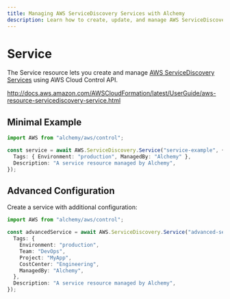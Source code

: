 ```yaml
---
title: Managing AWS ServiceDiscovery Services with Alchemy
description: Learn how to create, update, and manage AWS ServiceDiscovery Services using Alchemy Cloud Control.
---
```


# Service

The Service resource lets you create and manage [AWS ServiceDiscovery Services](https://docs.aws.amazon.com/servicediscovery/latest/userguide/) using AWS Cloud Control API.

http://docs.aws.amazon.com/AWSCloudFormation/latest/UserGuide/aws-resource-servicediscovery-service.html

## Minimal Example

```ts
import AWS from "alchemy/aws/control";

const service = await AWS.ServiceDiscovery.Service("service-example", {
  Tags: { Environment: "production", ManagedBy: "Alchemy" },
  Description: "A service resource managed by Alchemy",
});
```

## Advanced Configuration

Create a service with additional configuration:

```ts
import AWS from "alchemy/aws/control";

const advancedService = await AWS.ServiceDiscovery.Service("advanced-service", {
  Tags: {
    Environment: "production",
    Team: "DevOps",
    Project: "MyApp",
    CostCenter: "Engineering",
    ManagedBy: "Alchemy",
  },
  Description: "A service resource managed by Alchemy",
});
```

